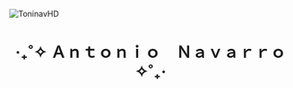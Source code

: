 
![ToninavHD](https://64.media.tumblr.com/7ecf3f778ce1b2012747536063b9026e/765eb1dc2b3ac298-fd/s640x960/f5f7c3eb221f0740b262d263b37cd95c99aabf76.pnj)

<center><h1> ‎‧₊˚✧ Ａｎｔｏｎｉｏ　Ｎａｖａｒｒｏ ✧˚₊‧ </h1></center>

<!--
**toninavhd/toninavhd** is a ✨ _special_ ✨ repository because its `README.md` (this file) appears on your GitHub profile.
Here are some ideas to get you started:
- 🔭 I’m currently working on ...
- 🌱 I’m currently learning ...
- 👯 I’m looking to collaborate on ...
- 🤔 I’m looking for help with ...
- 💬 Ask me about ...
- 📫 How to reach me: ...
- 😄 Pronouns: ...
- ⚡ Fun fact: ...
-->
